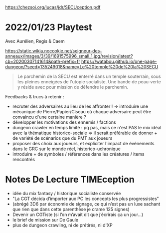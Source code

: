 https://chezsoi.org/lucas/jdr/SECUception.pdf

# 2022/01/23 Playtest
Avec Aurélien, Regis & Caem

https://static.wikia.nocookie.net/seigneur-des-anneaux/images/3/39/1691575996_small_1.jpg/revision/latest?cb=20200307141614&path-prefix=fr
https://watabou.github.io/one-page-dungeon/?seed=135249018&name=Le%20temple%20de%20la%20SECU
> Le parchemin de la SECU est enterré dans un temple souterrain, sous les pleines enneigées de l'utopie socialiste.
> Une bande de peau-verte y réside avec pour mission de défendre le parchemin.

Feedbacks & trucs à retenir :
* recruter des adversaires au lieu de les affronter !
  => introduire une mécanique de Pierre/Papier/Ciseau où chaque adversaire peut être convaincu d'une certaine manière ?
* développer les motivations des ennemis / factions
* dungeon crawler en temps limité : pq pas, mais ce n'est PAS le mix idéal avec la thématique historico-sociale
  => il serait préférable de donner + de variété de scénarios que du PMT aux joueurs
* proposer des choix aux joueurs, et expliciter l'impact de événements dans le GRC sur le monde réel, historico-uchronique
* introduire + de symboles / références dans les créatures / items rencontrés

# Notes De Lecture TIMEception
* idée du mix fantasy / historique socialiste conservée
* "La CGT décida d’importer aux PC les concepts les plus progressistes"
* (abrégé 3D6 par économie de signage, ce qui n’est pas un luxe sachant que rien que dans cette parenthèse je crame 125 signes)
* Devenir un CGTiste (si l’on m’avait dit que j’écrirais ça un jour…)
* le brief de mission sur De Gaule
* plus de dungeon crawling, ni de prétirés, ni d'XP
